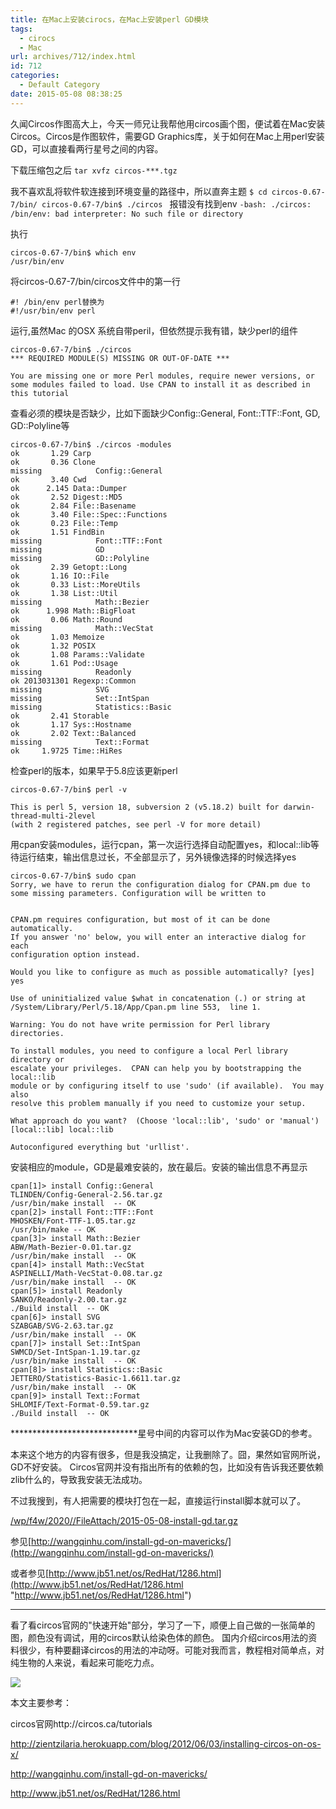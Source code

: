 ```yaml
---
title: 在Mac上安装cirocs，在Mac上安装perl GD模块
tags:
  - cirocs
  - Mac
url: archives/712/index.html
id: 712
categories:
  - Default Category
date: 2015-05-08 08:38:25
---
```


久闻Circos作图高大上，今天一师兄让我帮他用circos画个图，便试着在Mac安装Circos。Circos是作图软件，需要GD Graphics库，关于如何在Mac上用perl安装GD，可以直接看两行星号之间的内容。
<!--more-->

下载压缩包之后
`tar xvfz circos-***.tgz`

我不喜欢乱将软件软连接到环境变量的路径中，所以直奔主题
`$ cd circos-0.67-7/bin/
circos-0.67-7/bin$ ./circos
`
报错没有找到env
`-bash: ./circos: /bin/env: bad interpreter: No such file or directory`

执行
```
circos-0.67-7/bin$ which env
/usr/bin/env
```

将circos-0.67-7/bin/circos文件中的第一行

```
#! /bin/env perl替换为
#!/usr/bin/env perl
```

运行,虽然Mac 的OSX 系统自带peril，但依然提示我有错，缺少perl的组件
```
circos-0.67-7/bin$ ./circos
*** REQUIRED MODULE(S) MISSING OR OUT-OF-DATE ***

You are missing one or more Perl modules, require newer versions, or some modules failed to load. Use CPAN to install it as described in this tutorial
```

查看必须的模块是否缺少，比如下面缺少Config::General, Font::TTF::Font, GD, GD::Polyline等
```
circos-0.67-7/bin$ ./circos -modules
ok       1.29 Carp
ok       0.36 Clone
missing            Config::General
ok       3.40 Cwd
ok      2.145 Data::Dumper
ok       2.52 Digest::MD5
ok       2.84 File::Basename
ok       3.40 File::Spec::Functions
ok       0.23 File::Temp
ok       1.51 FindBin
missing            Font::TTF::Font
missing            GD
missing            GD::Polyline
ok       2.39 Getopt::Long
ok       1.16 IO::File
ok       0.33 List::MoreUtils
ok       1.38 List::Util
missing            Math::Bezier
ok      1.998 Math::BigFloat
ok       0.06 Math::Round
missing            Math::VecStat
ok       1.03 Memoize
ok       1.32 POSIX
ok       1.08 Params::Validate
ok       1.61 Pod::Usage
missing            Readonly
ok 2013031301 Regexp::Common
missing            SVG
missing            Set::IntSpan
missing            Statistics::Basic
ok       2.41 Storable
ok       1.17 Sys::Hostname
ok       2.02 Text::Balanced
missing            Text::Format
ok     1.9725 Time::HiRes
```

检查perl的版本，如果早于5.8应该更新perl
```
circos-0.67-7/bin$ perl -v

This is perl 5, version 18, subversion 2 (v5.18.2) built for darwin-thread-multi-2level
(with 2 registered patches, see perl -V for more detail)
```

用cpan安装modules，运行cpan，第一次运行选择自动配置yes，和local::lib等待运行结束，输出信息过长，不全部显示了，另外镜像选择的时候选择yes
```
circos-0.67-7/bin$ sudo cpan
Sorry, we have to rerun the configuration dialog for CPAN.pm due to
some missing parameters. Configuration will be written to


CPAN.pm requires configuration, but most of it can be done automatically.
If you answer 'no' below, you will enter an interactive dialog for each
configuration option instead.

Would you like to configure as much as possible automatically? [yes] yes

Use of uninitialized value $what in concatenation (.) or string at /System/Library/Perl/5.18/App/Cpan.pm line 553,  line 1.

Warning: You do not have write permission for Perl library directories.

To install modules, you need to configure a local Perl library directory or
escalate your privileges.  CPAN can help you by bootstrapping the local::lib
module or by configuring itself to use 'sudo' (if available).  You may also
resolve this problem manually if you need to customize your setup.

What approach do you want?  (Choose 'local::lib', 'sudo' or 'manual')
[local::lib] local::lib

Autoconfigured everything but 'urllist'.
```

安装相应的module，GD是最难安装的，放在最后。安装的输出信息不再显示
```
cpan[1]> install Config::General
TLINDEN/Config-General-2.56.tar.gz
/usr/bin/make install  -- OK
cpan[2]> install Font::TTF::Font
MHOSKEN/Font-TTF-1.05.tar.gz
/usr/bin/make -- OK
cpan[3]> install Math::Bezier
ABW/Math-Bezier-0.01.tar.gz
/usr/bin/make install  -- OK
cpan[4]> install Math::VecStat
ASPINELLI/Math-VecStat-0.08.tar.gz
/usr/bin/make install  -- OK
cpan[5]> install Readonly
SANKO/Readonly-2.00.tar.gz
./Build install  -- OK
cpan[6]> install SVG
SZABGAB/SVG-2.63.tar.gz
/usr/bin/make install  -- OK
cpan[7]> install Set::IntSpan
SWMCD/Set-IntSpan-1.19.tar.gz
/usr/bin/make install  -- OK
cpan[8]> install Statistics::Basic
JETTERO/Statistics-Basic-1.6611.tar.gz
/usr/bin/make install  -- OK
cpan[9]> install Text::Format
SHLOMIF/Text-Format-0.59.tar.gz
./Build install  -- OK
```


*****************************星号中间的内容可以作为Mac安装GD的参考。

本来这个地方的内容有很多，但是我没搞定，让我删除了。囧，果然如官网所说，GD不好安装。
Circos官网并没有指出所有的依赖的包，比如没有告诉我还要依赖zlib什么的，导致我安装无法成功。

不过我搜到，有人把需要的模块打包在一起，直接运行install脚本就可以了。

[/wp/f4w/2020//FileAttach/2015-05-08-install-gd.tar.gz](https://raw.githubusercontent.com/ProfessionalFarmer/f4w/master/2020//FileAttach/2015-05-08-install-gd.tar.gz)

参见[http://wangqinhu.com/install-gd-on-mavericks/](http://wangqinhu.com/install-gd-on-mavericks/)

或者参见[http://www.jb51.net/os/RedHat/1286.html](http://www.jb51.net/os/RedHat/1286.html "http://www.jb51.net/os/RedHat/1286.html")

**************************
看了看circos官网的"快速开始"部分，学习了一下，顺便上自己做的一张简单的图，颜色没有调试，用的circos默认给染色体的颜色。
国内介绍circos用法的资料很少，有种要翻译circos的用法的冲动呀。可能对我而言，教程相对简单点，对纯生物的人来说，看起来可能吃力点。

![](/wp/f4w/2020/2015-05-11-circos.png) 

本文主要参考：

circos官网http://circos.ca/tutorials

http://zientzilaria.herokuapp.com/blog/2012/06/03/installing-circos-on-os-x/

http://wangqinhu.com/install-gd-on-mavericks/

http://www.jb51.net/os/RedHat/1286.html